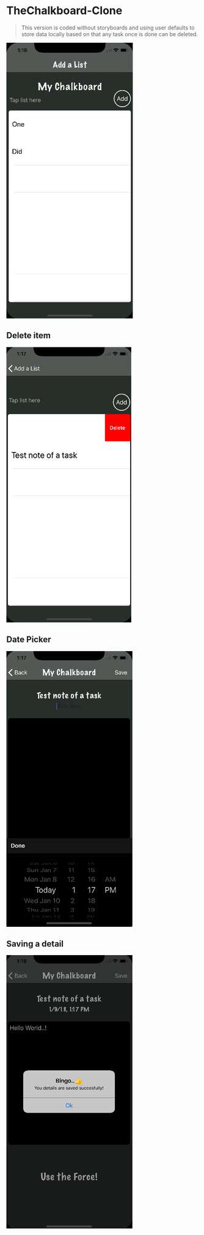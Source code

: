 # TheChalkboard-Clone
> This version is coded without storyboards and using user defaults to store data locally based on that any task once is done can be deleted.

![Alt Image Text](img/main.png)

## Delete item
![Alt Image Text](img/delete.png)

## Date Picker
![Alt Image Text](img/date.png)

## Saving a detail
![Alt Image Text](img/save.png)
